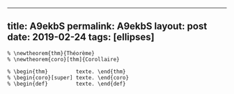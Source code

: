 ---
 title: A9ekbS
 permalink: A9ekbS
 layout: post
 date: 2019-02-24
 tags: [ellipses]
 ---

```latex% \theoremstyle{definition}
% \newtheorem{thm}{Théorème}
% \newtheorem{coro}[thm]{Corollaire}

% \begin{thm}         texte. \end{thm}
% \begin{coro}[super] texte. \end{coro}
% \begin{def}         texte. \end{def}
```